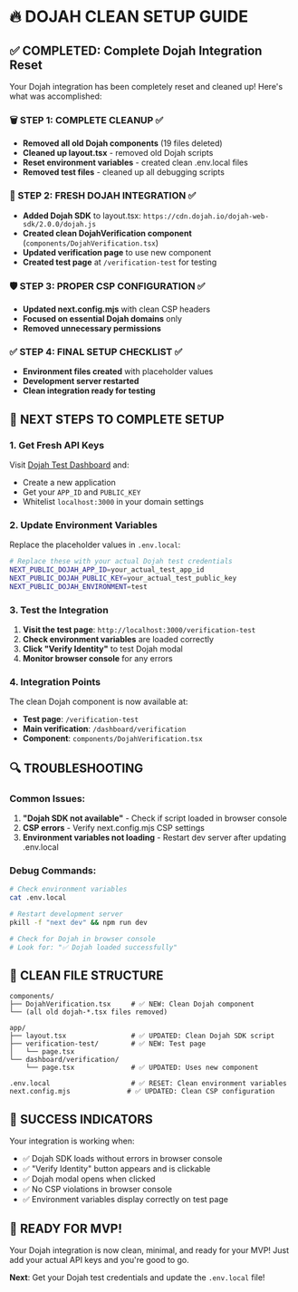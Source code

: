 # 🔥 DOJAH CLEAN SETUP GUIDE

## ✅ COMPLETED: Complete Dojah Integration Reset

Your Dojah integration has been completely reset and cleaned up! Here's what was accomplished:

### 🗑️ STEP 1: COMPLETE CLEANUP ✅
- **Removed all old Dojah components** (19 files deleted)
- **Cleaned up layout.tsx** - removed old Dojah scripts
- **Reset environment variables** - created clean .env.local files
- **Removed test files** - cleaned up all debugging scripts

### 🔧 STEP 2: FRESH DOJAH INTEGRATION ✅
- **Added Dojah SDK** to layout.tsx: `https://cdn.dojah.io/dojah-web-sdk/2.0.0/dojah.js`
- **Created clean DojahVerification component** (`components/DojahVerification.tsx`)
- **Updated verification page** to use new component
- **Created test page** at `/verification-test` for testing

### 🛡️ STEP 3: PROPER CSP CONFIGURATION ✅
- **Updated next.config.mjs** with clean CSP headers
- **Focused on essential Dojah domains** only
- **Removed unnecessary permissions**

### ✅ STEP 4: FINAL SETUP CHECKLIST ✅
- **Environment files created** with placeholder values
- **Development server restarted**
- **Clean integration ready for testing**

## 🚀 NEXT STEPS TO COMPLETE SETUP

### 1. Get Fresh API Keys
Visit [Dojah Test Dashboard](https://test.dojah.io/) and:
- Create a new application
- Get your `APP_ID` and `PUBLIC_KEY`
- Whitelist `localhost:3000` in your domain settings

### 2. Update Environment Variables
Replace the placeholder values in `.env.local`:

```bash
# Replace these with your actual Dojah test credentials
NEXT_PUBLIC_DOJAH_APP_ID=your_actual_test_app_id
NEXT_PUBLIC_DOJAH_PUBLIC_KEY=your_actual_test_public_key
NEXT_PUBLIC_DOJAH_ENVIRONMENT=test
```

### 3. Test the Integration
1. **Visit the test page**: `http://localhost:3000/verification-test`
2. **Check environment variables** are loaded correctly
3. **Click "Verify Identity"** to test Dojah modal
4. **Monitor browser console** for any errors

### 4. Integration Points
The clean Dojah component is now available at:
- **Test page**: `/verification-test`
- **Main verification**: `/dashboard/verification`
- **Component**: `components/DojahVerification.tsx`

## 🔍 TROUBLESHOOTING

### Common Issues:
1. **"Dojah SDK not available"** - Check if script loaded in browser console
2. **CSP errors** - Verify next.config.mjs CSP settings
3. **Environment variables not loading** - Restart dev server after updating .env.local

### Debug Commands:
```bash
# Check environment variables
cat .env.local

# Restart development server
pkill -f "next dev" && npm run dev

# Check for Dojah in browser console
# Look for: "✅ Dojah loaded successfully"
```

## 📁 CLEAN FILE STRUCTURE

```
components/
├── DojahVerification.tsx     # ✅ NEW: Clean Dojah component
└── (all old dojah-*.tsx files removed)

app/
├── layout.tsx                # ✅ UPDATED: Clean Dojah SDK script
├── verification-test/        # ✅ NEW: Test page
│   └── page.tsx
└── dashboard/verification/
    └── page.tsx              # ✅ UPDATED: Uses new component

.env.local                    # ✅ RESET: Clean environment variables
next.config.mjs              # ✅ UPDATED: Clean CSP configuration
```

## 🎯 SUCCESS INDICATORS

Your integration is working when:
- ✅ Dojah SDK loads without errors in browser console
- ✅ "Verify Identity" button appears and is clickable
- ✅ Dojah modal opens when clicked
- ✅ No CSP violations in browser console
- ✅ Environment variables display correctly on test page

## 🚀 READY FOR MVP!

Your Dojah integration is now clean, minimal, and ready for your MVP! Just add your actual API keys and you're good to go.

**Next**: Get your Dojah test credentials and update the `.env.local` file!
